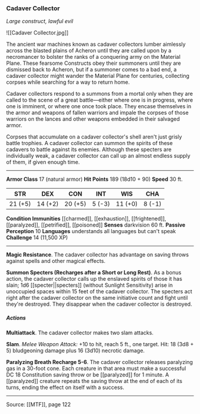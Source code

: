 ### Cadaver Collector
_Large construct, lawful evil_

![[Cadaver Collector.jpg]]

The ancient war machines known as cadaver collectors lumber aimlessly across the blasted plains of Acheron until they are called upon by a necromancer to bolster the ranks of a conquering army on the Material Plane. These fearsome Constructs obey their summoners until they are dismissed back to Acheron, but if a summoner comes to a bad end, a cadaver collector might wander the Material Plane for centuries, collecting corpses while searching for a way to return home.

Cadaver collectors respond to a summons from a mortal only when they are called to the scene of a great battle—either where one is in progress, where one is imminent, or where one once took place. They encase themselves in the armor and weapons of fallen warriors and impale the corpses of those warriors on the lances and other weapons embedded in their salvaged armor.

Corpses that accumulate on a cadaver collector's shell aren't just grisly battle trophies. A cadaver collector can summon the spirits of these cadavers to battle against its enemies. Although these specters are individually weak, a cadaver collector can call up an almost endless supply of them, if given enough time.



---

**Armor Class** 17 (natural armor)
**Hit Points** 189 (18d10 + 90)
**Speed** 30 ft.

| STR     | DEX     | CON     | INT     | WIS     | CHA     |
|---------|---------|---------|---------|---------|---------|
| 21 (+5) | 14 (+2) | 20 (+5) | 5 (-3) | 11 (+0) | 8 (-1) |

**Condition Immunities** [[charmed]], [[exhaustion]], [[frightened]], [[paralyzed]], [[petrified]], [[poisoned]]
**Senses** darkvision 60 ft.
**Passive Perception** 10
**Languages** understands all languages but can't speak
**Challenge** 14 (11,500 XP)

---

**Magic Resistance**. The cadaver collector has advantage on saving throws against spells and other magical effects.

**Summon Specters (Recharges after a Short or Long Rest)**. As a bonus action, the cadaver collector calls up the enslaved spirits of those it has slain; 1d6 [[specter||specters]] (without Sunlight Sensitivity) arise in unoccupied spaces within 15 feet of the cadaver collector. The specters act right after the cadaver collector on the same initiative count and fight until they're destroyed. They disappear when the cadaver collector is destroyed.

##### Actions
**Multiattack**. The cadaver collector makes two slam attacks.

**Slam**. _Melee Weapon Attack:_ +10 to hit, reach 5 ft., one target. Hit: 18 (3d8 + 5) bludgeoning damage plus 16 (3d10) necrotic damage.

**Paralyzing Breath Recharge 5-6**. The cadaver collector releases paralyzing gas in a 30-foot cone. Each creature in that area must make a successful DC 18 Constitution saving throw or be [[paralyzed]] for 1 minute. A [[paralyzed]] creature repeats the saving throw at the end of each of its turns, ending the effect on itself with a success.


---

Source: [[MTF]], page 122